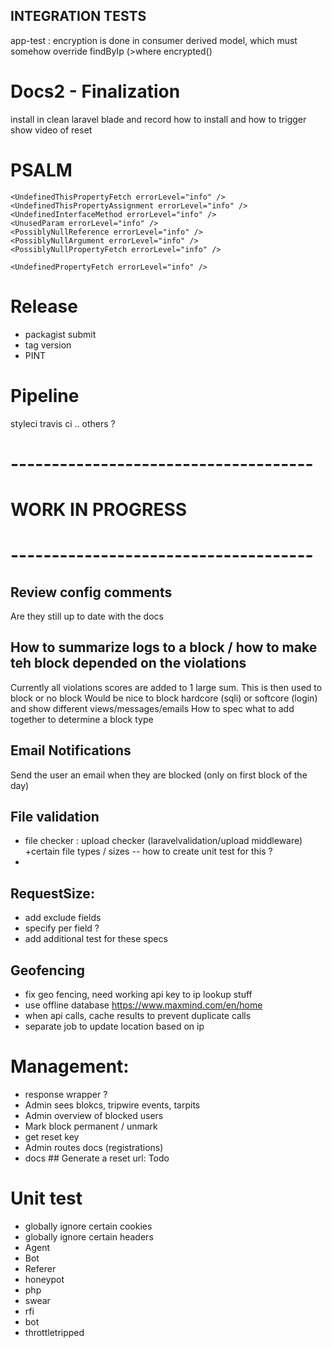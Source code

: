 ## INTEGRATION TESTS
app-test : encryption is done in consumer derived model, which must somehow override findByIp (>where encrypted()


# Docs2 - Finalization
install in clean laravel blade and record how to install and how to trigger
show video of reset

# PSALM
    <UndefinedThisPropertyFetch errorLevel="info" />
    <UndefinedThisPropertyAssignment errorLevel="info" />
    <UndefinedInterfaceMethod errorLevel="info" />
    <UnusedParam errorLevel="info" />
    <PossiblyNullReference errorLevel="info" />
    <PossiblyNullArgument errorLevel="info" />
    <PossiblyNullPropertyFetch errorLevel="info" />

    <UndefinedPropertyFetch errorLevel="info" />


# Release
* packagist submit
* tag version
* PINT
# Pipeline
styleci
travis ci
.. others ?



# -------------------------------------
#         WORK IN PROGRESS
# -------------------------------------
## Review config comments
Are they still up to date with the docs

## How to summarize logs to a block / how to make teh block depended on the violations
Currently all violations scores are added to 1 large sum. This is then used to block or no block
Would be nice to block hardcore (sqli) or softcore (login) and show different views/messages/emails
How to spec what to add together to determine a block type

## Email Notifications
Send the user an email when they are blocked (only on first block of the day)

## File validation
- file checker : upload checker (laravelvalidation/upload middleware) +certain file types / sizes
  -- how to create unit test for this ?
- 
## RequestSize:
- add exclude fields
- specify per field ?
- add additional test for these specs

## Geofencing
- fix geo fencing, need working api key to ip lookup stuff
- use offline database https://www.maxmind.com/en/home
- when api calls, cache results to prevent  duplicate calls
- separate job to update location based on ip

# Management:
- response wrapper ?
- Admin sees blokcs, tripwire events, tarpits
- Admin overview of blocked users
- Mark block permanent / unmark
- get reset key
- Admin routes docs (registrations)
- docs ## Generate a reset url: Todo

# Unit test
- globally ignore certain cookies
- globally ignore certain headers
- Agent
- Bot
- Referer
- honeypot
- php
- swear
- rfi
- bot
- throttletripped
